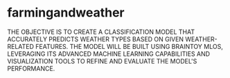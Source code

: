 # farmingandweather
THE OBJECTIVE IS TO CREATE A CLASSIFICATION MODEL THAT ACCURATELY PREDICTS WEATHER TYPES BASED ON GIVEN WEATHER-RELATED FEATURES. THE MODEL WILL BE BUILT USING BRAINTOY MLOS, LEVERAGING ITS ADVANCED MACHINE LEARNING CAPABILITIES AND VISUALIZATION TOOLS TO REFINE AND EVALUATE THE MODEL'S PERFORMANCE.

